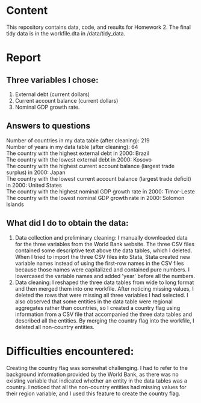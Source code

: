 # Content
This repository contains data, code, and results for Homework 2. The final tidy data is in the workfile.dta in /data/tidy_data.  

# Report
## Three variables I chose:  
1. External debt (current dollars)
2. Current account balance (current dollars)
3. Nominal GDP growth rate.  

## Answers to questions
Number of countries in my data table (after cleaning): 219  
Number of years in my data table (after cleaning): 64  
The country with the highest external debt in 2000: Brazil  
The country with the lowest external debt in 2000: Kosovo  
The country with the highest current account balance (largest trade surplus) in 2000: Japan  
The country with the lowest current account balance (largest trade deficit) in 2000: United States  
The country with the highest nominal GDP growth rate in 2000: Timor-Leste  
The country with the lowest nominal GDP growth rate in 2000: Solomon Islands  

## What did I do to obtain the data:  
1. Data collection and preliminary cleaning: I manually downloaded data for the three variables from the World Bank website. The three CSV files contained some descriptive text above the data tables, which I deleted. When I tried to import the three CSV files into Stata, Stata created new variable names instead of using the first-row names in the CSV files because those names were capitalized and contained pure numbers. I lowercased the variable names and added 'year' before all the numbers.  
2. Data cleaning: I reshaped the three data tables from wide to long format and then merged them into one workfile. After noticing missing values, I deleted the rows that were missing all three variables I had selected. I also observed that some entities in the data table were regional aggregates rather than countries, so I created a country flag using information from a CSV file that accompanied the three data tables and described all the entities. By merging the country flag into the workfile, I deleted all non-country entities.  

# Difficulties encountered:  
Creating the country flag was somewhat challenging. I had to refer to the background information provided by the World Bank, as there was no existing variable that indicated whether an entity in the data tables was a country. I noticed that all the non-country entities had missing values for their region variable, and I used this feature to create the country flag.  